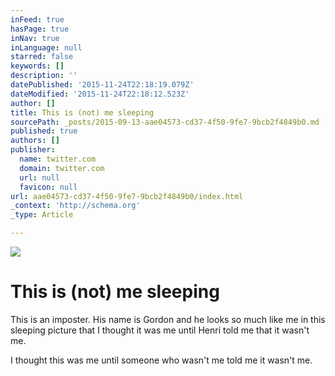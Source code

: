 ```yaml
---
inFeed: true
hasPage: true
inNav: true
inLanguage: null
starred: false
keywords: []
description: ''
datePublished: '2015-11-24T22:18:19.079Z'
dateModified: '2015-11-24T22:18:12.523Z'
author: []
title: This is (not) me sleeping
sourcePath: _posts/2015-09-13-aae04573-cd37-4f50-9fe7-9bcb2f4849b0.md
published: true
authors: []
publisher:
  name: twitter.com
  domain: twitter.com
  url: null
  favicon: null
url: aae04573-cd37-4f50-9fe7-9bcb2f4849b0/index.html
_context: 'http://schema.org'
_type: Article

---
```

![](https://pbs.twimg.com/media/CIg7NfiUkAAI7m5.jpg)

# This is (not) me sleeping

This is an imposter. His name is Gordon and he looks so much like me in this sleeping picture that I thought it was me until Henri told me that it wasn't me.

I thought this was me until someone who wasn't me told me it wasn't me.